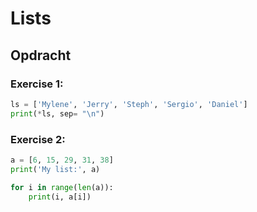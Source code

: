 # Lists

## Opdracht

### Exercise 1:
``` python
ls = ['Mylene', 'Jerry', 'Steph', 'Sergio', 'Daniel']
print(*ls, sep= "\n")
```

### Exercise 2:
``` python
a = [6, 15, 29, 31, 38]
print('My list:', a)

for i in range(len(a)):
    print(i, a[i])
```
